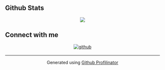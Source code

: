 ## Github Stats  
<div align="center">
  <img src="https://github-readme-stats.vercel.app/api?username=DwGoing&show_icons=true&count_private=true&hide_border=true" align="center" />
</div>  

## Connect with me  
<div align="center">
<a href="https://github.com/DwGoing" target="_blank">
<img src=https://img.shields.io/badge/github-%2324292e.svg?&style=for-the-badge&logo=github&logoColor=white alt=github style="margin-bottom: 5px;" />
</a>   

----
<div align="center">Generated using <a href="https://profilinator.rishav.dev/" target="_blank">Github Profilinator</a></div>
